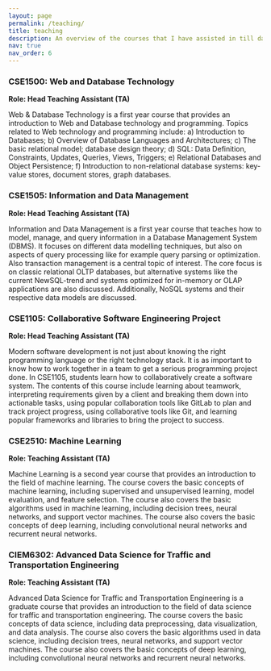 ```yaml
---
layout: page
permalink: /teaching/
title: teaching
description: An overview of the courses that I have assisted in till date!
nav: true
nav_order: 6
---
```


### CSE1500: Web and Database Technology

**Role: Head Teaching Assistant (TA)**

Web & Database Technology is a first year course that provides an introduction to Web and Database technology and programming. Topics related to Web technology and programming include: a) Introduction to Databases; b) Overview of Database Languages and Architectures; c) The basic relational model; database design theory; d) SQL: Data Definition, Constraints, Updates, Queries, Views, Triggers; e) Relational Databases and Object Persistence; f) Introduction to non-relational database systems: key-value stores, document stores, graph databases.

### CSE1505: Information and Data Management

**Role: Head Teaching Assistant (TA)**

Information and Data Management is a first year course that teaches how to model, manage, and query information in a Database Management System (DBMS). It focuses on different data modelling techniques, but also on aspects of query processing like for example query parsing or optimization. Also transaction management is a central topic of interest. The core focus is on classic relational OLTP databases, but alternative systems like the current NewSQL-trend and systems optimized for in-memory or OLAP applications are also discussed. Additionally, NoSQL systems and their respective data models are discussed.

### CSE1105: Collaborative Software Engineering Project

**Role: Head Teaching Assistant (TA)**

Modern software development is not just about knowing the right programming language or the right technology stack. It is as important to know how to work together in a team to get a serious programming project done. In CSE1105, students learn how to collaboratively create a software system. The contents of this course include learning about teamwork, interpreting requirements given by a client and breaking them down into actionable tasks, using popular collaboration tools like GitLab to plan and track project progress, using collaborative tools like Git, and learning popular frameworks and libraries to bring the project to success.

### CSE2510: Machine Learning

**Role: Teaching Assistant (TA)**

Machine Learning is a second year course that provides an introduction to the field of machine learning. The course covers the basic concepts of machine learning, including supervised and unsupervised learning, model evaluation, and feature selection. The course also covers the basic algorithms used in machine learning, including decision trees, neural networks, and support vector machines. The course also covers the basic concepts of deep learning, including convolutional neural networks and recurrent neural networks.

### CIEM6302: Advanced Data Science for Traffic and Transportation Engineering

**Role: Teaching Assistant (TA)**

Advanced Data Science for Traffic and Transportation Engineering is a graduate course that provides an introduction to the field of data science for traffic and transportation engineering. The course covers the basic concepts of data science, including data preprocessing, data visualization, and data analysis. The course also covers the basic algorithms used in data science, including decision trees, neural networks, and support vector machines. The course also covers the basic concepts of deep learning, including convolutional neural networks and recurrent neural networks.

